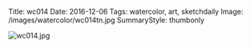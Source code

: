 Title: wc014
Date: 2016-12-06
Tags: watercolor, art, sketchdaily
Image: /images/watercolor/wc014tn.jpg
SummaryStyle: thumbonly

![wc014.jpg]({static}/images/watercolor/wc014.jpg)
